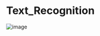 # Text_Recognition

![image](https://user-images.githubusercontent.com/33184844/118094134-30751800-b383-11eb-9427-5d6996b90dd1.png)